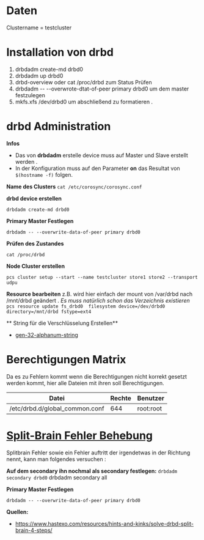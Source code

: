 Daten
=====

Clustername = testcluster

# Installation von drbd

1. drbdadm create-md drbd0
2. drbdadm up drbd0
3. drbd-overview oder cat /proc/drbd zum Status Prüfen
4. drbdadm -- --overwrote-dtat-of-peer primary drbd0   um dem master festzulegen
5. mkfs.xfs /dev/drbd0 um abschließend zu formatieren .

drbd Administration
================

**Infos**

* Das von **drbdadm** erstelle device muss auf Master und Slave erstellt werden .
* In der Konfiguration muss auf den Parameter **on** das Resultat von `$(hostname -f)` folgen.

**Name des Clusters**
`cat /etc/corosync/corosync.conf`

**drbd device erstellen**

`drbdadm create-md drbd0 `

**Primary Master Festlegen**

`drbdadm -- --overwrite-data-of-peer primary drbd0`

**Prüfen des Zustandes**

 `cat /proc/drbd`

**Node Cluster erstellen**

`pcs cluster setup --start --name testcluster store1 store2 --transport udpu`

**Resource bearbeiten** 
z.B. wird hier einfach der mount von /var/drbd nach /mnt/drbd geändert .
*Es muss natürlich schon das Verzeichnis existieren*
`pcs resource update fs_drbd0  filesystem device=/dev/drbd0 directory=/mnt/drbd fstype=ext4`

** String für die Verschlüsselung Erstellen**
* [gen-32-alphanum-string](https://github.com/kernt/inshelp/blob/master/drbd/gen-32-alphanum-string.sh)

Berechtigungen Matrix
===================

Da es zu Fehlern kommt wenn die Berechtigungen nicht korrekt gesetzt werden kommt, hier alle Dateien mit ihren soll Berechtigungen.

| Datei | Rechte | Benutzer |
| -------- | -------- | -------- |
|/etc/drbd.d/global_common.conf | 644 | root:root |


[Split-Brain Fehler Behebung](../drbd-split-Brain)
=====

Splitbrain Fehler  sowie ein Fehler auftritt der irgendetwas in der Richtung nennt, kann man folgendes versuchen : 

**Auf dem secondary ihn nochmal als secondary festlegen:**
`drbdadm secondary drbd0`
drbdadm secondary all

**Primary Master Festlegen**

`drbdadm -- --overwrite-data-of-peer primary drbd0`

**Quellen:**

* https://www.hastexo.com/resources/hints-and-kinks/solve-drbd-split-brain-4-steps/